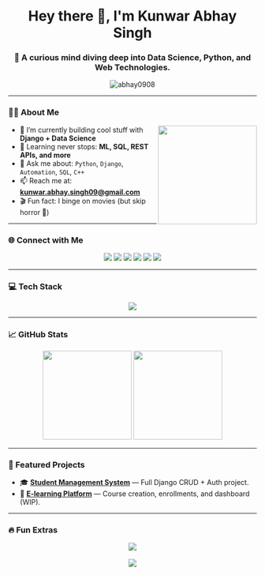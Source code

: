 <h1 align="center">Hey there 👋, I'm Kunwar Abhay Singh</h1>
<h3 align="center">🚀 A curious mind diving deep into Data Science, Python, and Web Technologies.</h3>

<p align="center">
  <img src="https://komarev.com/ghpvc/?username=abhay0908&label=Profile%20views&color=0e75b6&style=flat" alt="abhay0908" />
</p>

---

### 👨‍💻 About Me
<img align="right" src="https://media.giphy.com/media/TEnXkcsHrP4YedChhA/giphy.gif" width="200"/>

- 🔭 I’m currently building cool stuff with **Django + Data Science**
- 🌱 Learning never stops: **ML, SQL, REST APIs, and more**
- 💬 Ask me about: `Python`, `Django`, `Automation`, `SQL`, `C++`
- 📫 Reach me at: **kunwar.abhay.singh09@gmail.com**
- 🎬 Fun fact: I binge on movies (but skip horror 👻)

---

### 🌐 Connect with Me

<p align="center">
  <a href="https://twitter.com/a_bhay_singh" target="_blank"><img src="https://img.shields.io/badge/-Twitter-1DA1F2?style=for-the-badge&logo=twitter&logoColor=white"/></a>
  <a href="https://linkedin.com/in/kunwar-abhay-singh-17a58820b" target="_blank"><img src="https://img.shields.io/badge/-LinkedIn-0077B5?style=for-the-badge&logo=linkedin&logoColor=white"/></a>
  <a href="https://kaggle.com/kunwarabhaysingh" target="_blank"><img src="https://img.shields.io/badge/-Kaggle-20BEFF?style=for-the-badge&logo=kaggle&logoColor=white"/></a>
  <a href="https://instagram.com/a_bhay_singh" target="_blank"><img src="https://img.shields.io/badge/-Instagram-E4405F?style=for-the-badge&logo=instagram&logoColor=white"/></a>
  <a href="https://www.hackerrank.com/a_bhay_singh" target="_blank"><img src="https://img.shields.io/badge/-HackerRank-2EC866?style=for-the-badge&logo=HackerRank&logoColor=white"/></a>
  <a href="https://leetcode.com/a_bhay_singh/" target="_blank"><img src="https://img.shields.io/badge/-LeetCode-FFA116?style=for-the-badge&logo=leetcode&logoColor=white"/></a>
</p>

---

### 💻 Tech Stack

<p align="center">
  <img src="https://skillicons.dev/icons?i=python,django,cpp,c,html,css,git,linux,mysql,mongodb,matlab,tensorflow,seaborn" />
</p>

---

### 📈 GitHub Stats

<p align="center">
  <img src="https://github-readme-stats.vercel.app/api?username=abhay0908&show_icons=true&theme=radical" height="180"/>
  <img src="https://github-readme-stats.vercel.app/api/top-langs?username=abhay0908&show_icons=true&layout=compact&theme=radical" height="180"/>
</p>

---

### 📌 Featured Projects

- 🎓 [**Student Management System**](https://github.com/abhay0908/student-management-django) — Full Django CRUD + Auth project.
- 📘 [**E-learning Platform**](https://github.com/abhay0908/elearning-platform-django) — Course creation, enrollments, and dashboard (WIP).

---

### 🔥 Fun Extras

<p align="center">
  <img src="https://github-readme-streak-stats.herokuapp.com/?user=abhay0908&theme=radical" />
  <br><br>
  <img src="https://github-profile-trophy.vercel.app/?username=abhay0908&theme=radical&margin-w=10&row=2&column=3" />
</p>
